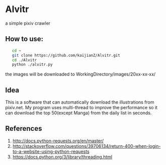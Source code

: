 # Alvitr
a simple pixiv crawler

## How to use:
```sh
   cd ~
   git clone https://github.com/kaijianZ/Alvitr.git
   cd ./Alvitr
   python ./alvitr.py
```

the images will be downloaded to WorkingDirectory/images/20xx-xx-xx/

## Idea
This is a software that can automatically download the illustrations from pixiv.net. My program uses multi-thread to
improve the performance so it can download the top 50(except Manga) from the daily list in seconds.

## References
1. http://docs.python-requests.org/en/master/
2. http://stackoverflow.com/questions/39706134/return-400-when-login-to-a-website-using-python-requests
3. https://docs.python.org/3/library/threading.html
